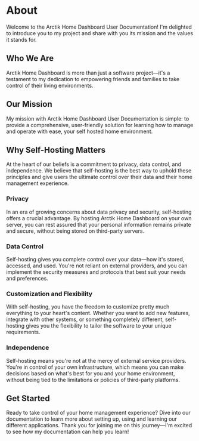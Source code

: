 # About

Welcome to the Arctik Home Dashboard User Documentation! I'm delighted to introduce you to my project and share with you its mission and the values it stands for.

## Who We Are

Arctik Home Dashboard is more than just a software project—it's a testament to my dedication to empowering friends and families to take control of their living environments. 

## Our Mission

My mission with Arctik Home Dashboard User Documentation is simple: to provide a comprehensive, user-friendly solution for learning how to manage and operate with ease, your self hosted home environment. 

## Why Self-Hosting Matters

At the heart of our beliefs is a commitment to privacy, data control, and independence. We believe that self-hosting is the best way to uphold these principles and give users the ultimate control over their data and their home management experience.

### Privacy

In an era of growing concerns about data privacy and security, self-hosting offers a crucial advantage. By hosting Arctik Home Dashboard on your own server, you can rest assured that your personal information remains private and secure, without being stored on third-party servers.

### Data Control

Self-hosting gives you complete control over your data—how it's stored, accessed, and used. You're not reliant on external providers, and you can implement the security measures and protocols that best suit your needs and preferences.

### Customization and Flexibility

With self-hosting, you have the freedom to customize pretty much everything to your heart's content. Whether you want to add new features, integrate with other systems, or something completely different, self-hosting gives you the flexibility to tailor the software to your unique requirements.

### Independence

Self-hosting means you're not at the mercy of external service providers. You're in control of your own infrastructure, which means you can make decisions based on what's best for you and your home environment, without being tied to the limitations or policies of third-party platforms.

## Get Started

Ready to take control of your home management experience? Dive into our documentation to learn more about setting up, using and learning our different applications. Thank you for joining me on this journey—I'm excited to see how my documentation can help you learn!
